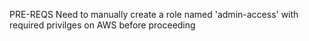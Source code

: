 PRE-REQS
Need to manually create a role named 'admin-access' with required privilges on AWS before proceeding
